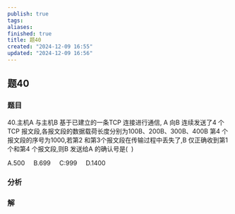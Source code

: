 ```yaml
---
publish: true
tags: 
aliases: 
finished: true
title: 题40
created: "2024-12-09 16:55"
updated: "2024-12-09 16:56"
---
```

## 题40
### 题目
40.主机A 与主机B 基于已建立的一条TCP 连接进行通信, A 向B 连续发送了4 个TCP 报文段,各报文段的数据载荷长度分别为100B、200B、300B、400B 第4 个报文段的序号为1000,若第2 和第3个报文段在传输过程中丢失了,B 仅正确收到第1 个和第4 个报文段,则B 发送给A 的确认号是(  )  

A.500     B.699     C:999     D.1400  
### 分析

### 解